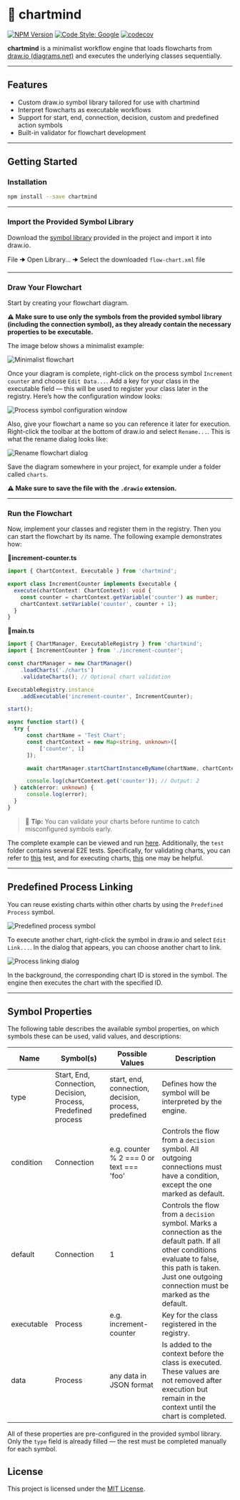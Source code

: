 # 🧠 chartmind

[![NPM Version][npm-chartmind-version]][npm-chartmind-url]
[![Code Style: Google][gts-badge-image]][gts-github-url]
[![codecov][codecov-badge]][codecov-project]

**chartmind** is a minimalist workflow engine that loads flowcharts from [draw.io (diagrams.net)][drawio-url] and executes the underlying classes sequentially.

---

## Features
- Custom draw.io symbol library tailored for use with chartmind
- Interpret flowcharts as executable workflows
- Support for start, end, connection, decision, custom and predefined action symbols
- Built-in validator for flowchart development

---

## Getting Started

### Installation
```bash
npm install --save chartmind
```

---

### Import the Provided Symbol Library

Download the [symbol library][symbol-library] provided in the project and import it into draw.io.

File 🠊 Open Library... 🠊 Select the downloaded `flow-chart.xml` file

---

### Draw Your Flowchart

Start by creating your flowchart diagram.

**⚠️ Make sure to use only the symbols from the provided symbol library (including the connection symbol), as they already contain the necessary properties to be executable.**

The image below shows a minimalist example:

![Minimalist flowchart][docs-flow-chart]

Once your diagram is complete, right-click on the process symbol `Increment counter` and choose `Edit Data...`.
Add a key for your class in the executable field — this will be used to register your class later in the registry.
Here’s how the configuration window looks:

![Process symbol configuration window][docs-process-symbol-settings]

Also, give your flowchart a name so you can reference it later for execution.
Right-click the toolbar at the bottom of draw.io and select `Rename...`.
This is what the rename dialog looks like:

![Rename flowchart dialog][docs-rename-flowchart]

Save the diagram somewhere in your project, for example under a folder called `charts`.

**⚠️ Make sure to save the file with the `.drawio` extension.** 

---

### Run the Flowchart

Now, implement your classes and register them in the registry. Then you can start the flowchart by its name. The following example demonstrates how:

📄**increment-counter.ts**
```ts
import { ChartContext, Executable } from 'chartmind';

export class IncrementCounter implements Executable {
  execute(chartContext: ChartContext): void {
    const counter = chartContext.getVariable('counter') as number;
    chartContext.setVariable('counter', counter + 1);
  }
}
```

📄**main.ts**
```ts
import { ChartManager, ExecutableRegistry } from 'chartmind';
import { IncrementCounter } from './increment-counter';

const chartManager = new ChartManager()
    .loadCharts('./charts')
    .validateCharts(); // Optional chart validation

ExecutableRegistry.instance
    .addExecutable('increment-counter', IncrementCounter);

start();

async function start() {
  try {
      const chartName = 'Test Chart';
      const chartContext = new Map<string, unknown>([
          ['counter', 1]
      ]);

      await chartManager.startChartInstanceByName(chartName, chartContext);

      console.log(chartContext.get('counter')); // Output: 2
  } catch(error: unknown) {
      console.log(error);
  }
}
```

> 🧪 **Tip:** You can validate your charts before runtime to catch misconfigured symbols early.

The complete example can be viewed and run [here][example]. Additionally, the `test` folder contains several E2E tests. Specifically, for validating charts, you can refer to [this][example-test-validate] test, and for executing charts, [this][example-test-start] one may be helpful.

---

## Predefined Process Linking

You can reuse existing charts within other charts by using the `Predefined Process` symbol.

![Predefined process symbol][docs-predefined-process-symbol]

To execute another chart, right-click the symbol in draw.io and select `Edit Link...`. In the dialog that appears, you can choose another chart to link.

![Process linking dialog][docs-process-linking]

In the background, the corresponding chart ID is stored in the symbol. The engine then executes the chart with the specified ID.

---

## Symbol Properties

The following table describes the available symbol properties, on which symbols these can be used, valid values, and descriptions:

Name     | Symbol(s)                | Possible Values         | Description
---------|------------------------|-------------------------|-----------------------
type     | Start, End, Connection, Decision, Process, Predefined process | start, end, connection, decision, process, predefined  | Defines how the symbol will be interpreted by the engine.
condition | Connection | e.g. counter % 2 === 0 or text === 'foo' | Controls the flow from a `decision` symbol. All outgoing connections must have a condition, except the one marked as default.
default | Connection | 1 | Controls the flow from a `decision` symbol. Marks a connection as the default path. If all other conditions evaluate to false, this path is taken. Just one outgoing connection must be marked as the default.
executable | Process | e.g. increment-counter | Key for the class registered in the registry.
data | Process | any data in JSON format | Is added to the context before the class is executed. These values are not removed after execution but remain in the context until the chart is completed.

All of these properties are pre-configured in the provided symbol library.
Only the `type` field is already filled — the rest must be completed manually for each symbol.

## License

This project is licensed under the [MIT License][license].

[license]: LICENSE
[symbol-library]: flow-chart.xml
[drawio-url]: https://draw.io
[example-test-start]: test/e2e/start-chart.test.ts
[example-test-validate]: test/e2e/validate-chart.test.ts
[example]: examples/getting-started
[docs-flow-chart]: docs/images/flow-chart.png
[docs-process-symbol-settings]: docs/images/process-symbol-settings.png
[docs-rename-flowchart]: docs/images/rename-flow-chart.png
[docs-predefined-process-symbol]: docs/images/predefined-process-symbol.png
[docs-process-linking]: docs/images/process-linking.png
[gts-badge-image]: https://img.shields.io/badge/code%20style-google-blueviolet.svg
[gts-github-url]: https://github.com/google/gts
[codecov-badge]: https://codecov.io/gh/zniptr/chartmind/graph/badge.svg
[codecov-project]: https://codecov.io/gh/zniptr/chartmind
[npm-chartmind-version]: https://img.shields.io/npm/v/chartmind
[npm-chartmind-url]: https://www.npmjs.com/package/chartmind